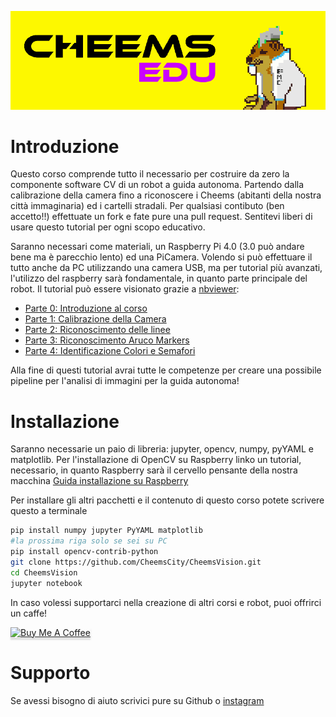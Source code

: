 
![](part0/img/CheemsBanner.png)
# Introduzione
Questo corso comprende tutto il necessario per costruire da zero la componente software CV di un robot a guida autonoma.
Partendo dalla calibrazione della camera fino a riconoscere i Cheems (abitanti della nostra città immaginaria) ed i cartelli stradali.
Per qualsiasi contibuto (ben accetto!!) effettuate un fork e fate pure una pull request.
Sentitevi liberi di usare questo tutorial per ogni scopo educativo.

Saranno necessari come materiali, un Raspberry Pi 4.0 (3.0 può andare bene ma è parecchio lento) ed una PiCamera.
Volendo si può effettuare il tutto anche da PC utilizzando una camera USB, ma per tutorial più avanzati, l'utilizzo del raspberry sarà fondamentale, 
in quanto parte principale del robot.
Il tutorial può essere visionato grazie a [nbviewer](http://nbviewer.jupyter.org):
* [Parte 0: Introduzione al corso](https://github.com/CheemsCity/CheemsVision/blob/main/CheemsVision-Part0-Introduction.ipynb)
* [Parte 1: Calibrazione della Camera](https://github.com/CheemsCity/CheemsVision/blob/main/CheemsVision-Part1-Calibration.ipynb)
* [Parte 2: Riconoscimento delle linee](https://github.com/CheemsCity/CheemsVision/blob/main/CheemsVision-Part2-LineRecognition.ipynb)
* [Parte 3: Riconoscimento Aruco Markers](https://github.com/CheemsCity/CheemsVision/blob/main/CheemsVision-Part3-ArucoMarkersRecognition.ipynb)
* [Parte 4: Identificazione Colori e Semafori](https://github.com/CheemsCity/CheemsVision/blob/main/CheemsVision-Part4-StreetLightFinder.ipynb)

Alla fine di questi tutorial avrai tutte le competenze per creare una possibile pipeline per l'analisi di immagini per la guida autonoma!

# Installazione
Saranno necessarie un paio di libreria: jupyter, opencv, numpy, pyYAML e matplotlib.
Per l'installazione di OpenCV su Raspberry linko un tutorial, necessario, in quanto Raspberry sarà il cervello pensante della nostra macchina [Guida installazione su Raspberry](https://robu.in/installing-opencv-using-cmake-in-raspberry-pi/)


Per installare gli altri pacchetti e il contenuto di questo corso potete scrivere questo a terminale
```bash
pip install numpy jupyter PyYAML matplotlib
#la prossima riga solo se sei su PC
pip install opencv-contrib-python
git clone https://github.com/CheemsCity/CheemsVision.git
cd CheemsVision
jupyter notebook
```


In caso volessi supportarci nella creazione di altri corsi e robot, puoi offrirci un caffe!

<a href="https://bmc.link/cheemscity" target="_blank"><img src="https://cdn.buymeacoffee.com/buttons/default-orange.png" alt="Buy Me A Coffee" style="height: 41px !important;width: 174px !important;box-shadow: 0px 3px 2px 0px rgba(190, 190, 190, 0.5) !important;-webkit-box-shadow: 0px 3px 2px 0px rgba(190, 190, 190, 0.5) !important;" ></a>

# Supporto

Se avessi bisogno di aiuto scrivici pure su Github o [instagram](https://www.instagram.com/cheems.city/)